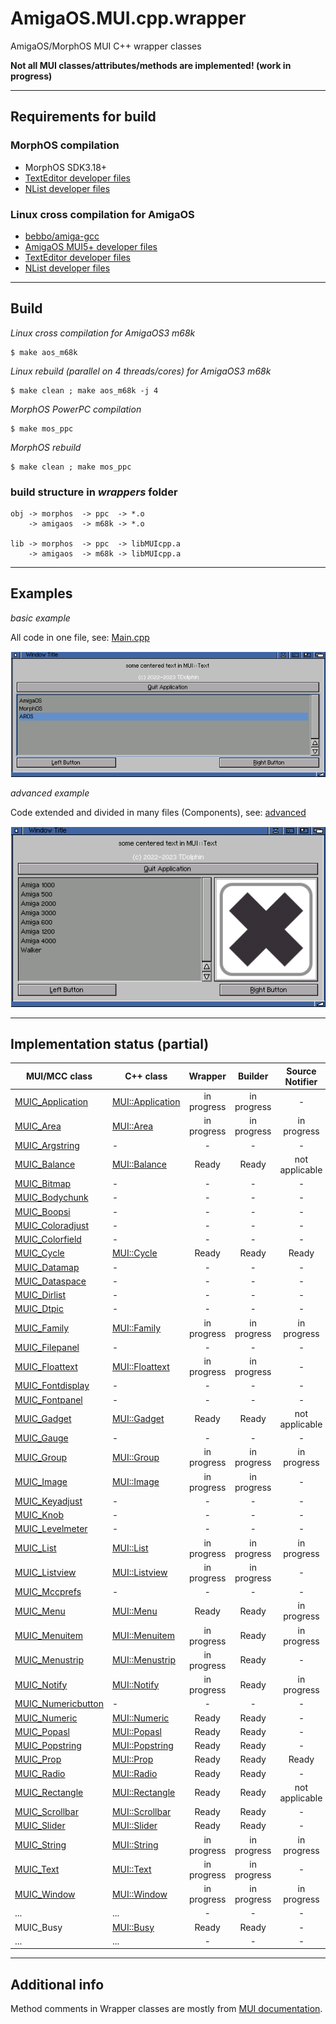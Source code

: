 # AmigaOS.MUI.cpp.wrapper
AmigaOS/MorphOS MUI C++ wrapper classes

**Not all MUI classes/attributes/methods are implemented! (work in progress)**
___
## Requirements for build

### MorphOS compilation

- MorphOS SDK3.18+
- [TextEditor developer files](https://github.com/amiga-mui/texteditor)
- [NList developer files](https://github.com/amiga-mui/nlist)

### Linux cross compilation for AmigaOS

- [bebbo/amiga-gcc](https://github.com/bebbo/amiga-gcc)
- [AmigaOS MUI5+ developer files](https://github.com/amiga-mui/muidev)
- [TextEditor developer files](https://github.com/amiga-mui/texteditor)
- [NList developer files](https://github.com/amiga-mui/nlist)
___
## Build

*Linux cross compilation for AmigaOS3 m68k*
```
$ make aos_m68k
```

*Linux rebuild (parallel on 4 threads/cores) for AmigaOS3 m68k*
```
$ make clean ; make aos_m68k -j 4
```

*MorphOS PowerPC compilation*
```
$ make mos_ppc
```

*MorphOS rebuild*
```
$ make clean ; make mos_ppc
```

### build structure in *wrappers* folder
```
obj -> morphos  -> ppc  -> *.o
    -> amigaos  -> m68k -> *.o

lib -> morphos  -> ppc  -> libMUIcpp.a
    -> amigaos  -> m68k -> libMUIcpp.a
```
___
## Examples

*basic example*

All code in one file, see: [Main.cpp](/examples/basic/Main.cpp)

![git desktop window](/docs/assets/basic.example.png)

*advanced example*

Code extended and divided in many files (Components), see: [advanced](/examples/advanced/)

![git desktop window](/docs/assets/advanced.example.png)

___
## Implementation status (partial)

| MUI/MCC class | C++ class | Wrapper | Builder | Source Notifier | Dest Notifier |
|-|-|:-:|:-:|:-:|:-:|
| [MUIC_Application](https://github.com/amiga-mui/muidev/wiki/MUI_Application) | [MUI::Application](/wrappers/src/MUI/Application.hpp) | in progress | in progress | - | in progress |
| [MUIC_Area](https://github.com/amiga-mui/muidev/wiki/MUI_Area) | [MUI::Area](/wrappers/src/MUI/Area.hpp) | in progress | in progress | in progress | in progress |
| [MUIC_Argstring](https://github.com/amiga-mui/muidev/wiki/MUI_Argstring) | - | - | - | - | - |
| [MUIC_Balance](https://github.com/amiga-mui/muidev/wiki/MUI_Balance) | [MUI::Balance](/wrappers/src/MUI/Balance.hpp) | Ready | Ready | not applicable | not applicable |
| [MUIC_Bitmap](https://github.com/amiga-mui/muidev/wiki/MUI_Bitmap) | - | - | - | - | - |
| [MUIC_Bodychunk](https://github.com/amiga-mui/muidev/wiki/MUI_Bodychunk) | - | - | - | - | - |
| [MUIC_Boopsi](https://github.com/amiga-mui/muidev/wiki/MUI_Boopsi) | - | - | - | - | - |
| [MUIC_Coloradjust](https://github.com/amiga-mui/muidev/wiki/MUI_Coloradjust) | - | - | - | - | - |
| [MUIC_Colorfield](https://github.com/amiga-mui/muidev/wiki/MUI_Colorfield) | - | - | - | - | - |
| [MUIC_Cycle](https://github.com/amiga-mui/muidev/wiki/MUI_Cycle) | [MUI::Cycle](/wrappers/src/MUI/Cycle.hpp) | Ready | Ready | Ready | Ready |
| [MUIC_Datamap](https://github.com/amiga-mui/muidev/wiki/MUI_Datamap) | - | - | - | - | - |
| [MUIC_Dataspace](https://github.com/amiga-mui/muidev/wiki/MUI_Dataspace) | - | - | - | - | - |
| [MUIC_Dirlist](https://github.com/amiga-mui/muidev/wiki/MUI_Dirlist) | - | - | - | - | - |
| [MUIC_Dtpic](https://github.com/amiga-mui/muidev/wiki/MUI_Dtpic) | - | - | - | - | - |
| [MUIC_Family](https://github.com/amiga-mui/muidev/wiki/MUI_Family) | [MUI::Family](/wrappers/src/MUI/Family.hpp) | in progress | in progress | in progress | in progress |
| [MUIC_Filepanel](https://github.com/amiga-mui/muidev/wiki/MUI_Filepanel) | - | - | - | - | - |
| [MUIC_Floattext](https://github.com/amiga-mui/muidev/wiki/MUI_Floattext) | [MUI::Floattext](/wrappers/src/MUI/Family.hpp) | in progress | in progress | - | - |
| [MUIC_Fontdisplay](https://github.com/amiga-mui/muidev/wiki/MUI_Fontdisplay) | - | - | - | - | - |
| [MUIC_Fontpanel](https://github.com/amiga-mui/muidev/wiki/MUI_Fontpanel) | - | - | - | - | - |
| [MUIC_Gadget](https://github.com/amiga-mui/muidev/wiki/MUI_Gadget) | [MUI::Gadget](/wrappers/src/MUI/Gadget.hpp) | Ready | Ready | not applicable | not applicable |
| [MUIC_Gauge](https://github.com/amiga-mui/muidev/wiki/MUI_Gauge) | - | - | - | - | - |
| [MUIC_Group](https://github.com/amiga-mui/muidev/wiki/MUI_Group) | [MUI::Group](/wrappers/src/MUI/Group.hpp) | in progress | in progress | in progress | in progress |
| [MUIC_Image](https://github.com/amiga-mui/muidev/wiki/MUI_Image) | [MUI::Image](/wrappers/src/MUI/Image.hpp) | in progress | in progress | - | - |
| [MUIC_Keyadjust](https://github.com/amiga-mui/muidev/wiki/MUI_Keyadjust) | - | - | - | - | - |
| [MUIC_Knob](https://github.com/amiga-mui/muidev/wiki/MUI_Knob) | - | - | - | - | - |
| [MUIC_Levelmeter](https://github.com/amiga-mui/muidev/wiki/MUI_Levelmeter) | - | - | - | - | - |
| [MUIC_List](https://github.com/amiga-mui/muidev/wiki/MUI_List) | [MUI::List](/wrappers/src/MUI/List.hpp) | in progress | in progress | in progress | in progress |
| [MUIC_Listview](https://github.com/amiga-mui/muidev/wiki/MUI_Listview) | [MUI::Listview](/wrappers/src/MUI/Listview.hpp) | in progress | in progress | - | - |
| [MUIC_Mccprefs](https://github.com/amiga-mui/muidev/wiki/MUI_Mccprefs) | - | - | - | - | - |
| [MUIC_Menu](https://github.com/amiga-mui/muidev/wiki/MUI_Menu) | [MUI::Menu](/wrappers/src/MUI/Menu.hpp) | Ready | Ready | in progress | in progress |
| [MUIC_Menuitem](https://github.com/amiga-mui/muidev/wiki/MUI_Menuitem) | [MUI::Menuitem](/wrappers/src/MUI/Menuitem.hpp) | in progress | Ready | in progress | in progress |
| [MUIC_Menustrip](https://github.com/amiga-mui/muidev/wiki/MUI_Menustrip) | [MUI::Menustrip](/wrappers/src/MUI/Menustrip.hpp) | in progress | Ready | - | - |
| [MUIC_Notify](https://github.com/amiga-mui/muidev/wiki/MUI_Notify) | [MUI::Notify](/wrappers/src/MUI/Notify.hpp) | in progress | Ready | in progress | in progress |
| [MUIC_Numericbutton](https://github.com/amiga-mui/muidev/wiki/MUI_Numericbutton) | - | - | - | - | - |
| [MUIC_Numeric](https://github.com/amiga-mui/muidev/wiki/MUI_Numeric) | [MUI::Numeric](/wrappers/src/MUI/Numeric.hpp) | Ready | Ready | - | - |
| [MUIC_Popasl](https://github.com/amiga-mui/muidev/wiki/MUI_Popasl) | [MUI::Popasl](/wrappers/src/MUI/Popasl.hpp) | Ready | Ready | - | - |
| [MUIC_Popstring](https://github.com/amiga-mui/muidev/wiki/MUI_Popstring) | [MUI::Popstring](/wrappers/src/MUI/Popstring.hpp) | Ready | Ready | - | - |
| [MUIC_Prop](https://github.com/amiga-mui/muidev/wiki/MUI_Prop) | [MUI::Prop](/wrappers/src/MUI/Prop.hpp) | Ready | Ready | Ready | Ready |
| [MUIC_Radio](https://github.com/amiga-mui/muidev/wiki/MUI_Radio) | [MUI::Radio](/wrappers/src/MUI/Radio.hpp) | Ready | Ready | - | - |
| [MUIC_Rectangle](https://github.com/amiga-mui/muidev/wiki/MUI_Rectangle) | [MUI::Rectangle](/wrappers/src/MUI/Rectangle.hpp) | Ready | Ready | not applicable | - |
| [MUIC_Scrollbar](https://github.com/amiga-mui/muidev/wiki/MUI_Scrollbar) | [MUI::Scrollbar](/wrappers/src/MUI/Scrollbar.hpp) | Ready | Ready | - | - |
| [MUIC_Slider](https://github.com/amiga-mui/muidev/wiki/MUI_Slider) | [MUI::Slider](/wrappers/src/MUI/Slider.hpp) | Ready | Ready | - | - |
| [MUIC_String](https://github.com/amiga-mui/muidev/wiki/MUI_Sting) | [MUI::String](/wrappers/src/MUI/String.hpp) | in progress | in progress | in progress | in progress |
| [MUIC_Text](https://github.com/amiga-mui/muidev/wiki/MUI_Text) | [MUI::Text](/wrappers/src/MUI/Text.hpp) | in progress | in progress | - | - |
| [MUIC_Window](https://github.com/amiga-mui/muidev/wiki/MUI_Window) | [MUI::Window](/wrappers/src/MUI/Window.hpp) | in progress | in progress | in progress | in progress |
| ... | ... | - | - | - | - |
| MUIC_Busy | [MUI::Busy](/wrappers/src/MUI/MCC/Busy.hpp) | Ready | Ready | - | - |
| ... | ... | - | - | - | - |
___
## Additional info

Method comments in Wrapper classes are mostly from [MUI documentation](https://github.com/amiga-mui/muidev/wiki).
